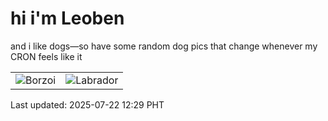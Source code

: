# hi i'm Leoben

and i like dogs—so have some random dog pics that change whenever my CRON feels like it

|  |  |
|--------|----------|
| ![Borzoi](https://random-dog-vercel.vercel.app/api/random-borzoi?v=1753158545) | ![Labrador](https://random-dog-vercel.vercel.app/api/random-labrador?v=1753158545) |

Last updated: 2025-07-22 12:29 PHT
